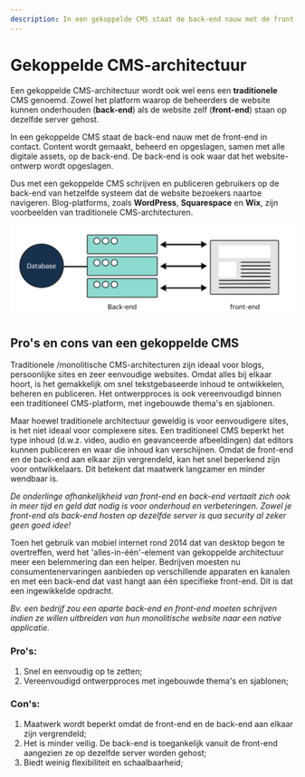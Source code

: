 ```yaml
---
description: In een gekoppelde CMS staat de back-end nauw met de front-end in contact.
---
```


# Gekoppelde CMS-architectuur

Een gekoppelde CMS-architectuur wordt ook wel eens een **traditionele** CMS genoemd. Zowel het platform waarop de beheerders de website kunnen onderhouden (**back-end**) als de website zelf (**front-end**) staan op dezelfde server gehost.

In een gekoppelde CMS staat de back-end nauw met de front-end in contact. Content wordt gemaakt, beheerd en opgeslagen, samen met alle digitale assets, op de back-end. De back-end is ook waar dat het website-ontwerp wordt opgeslagen.

Dus met een gekoppelde CMS schrijven en publiceren gebruikers op de back-end van hetzelfde systeem dat de website bezoekers naartoe navigeren. Blog-platforms, zoals **WordPress**, **Squarespace** en **Wix**, zijn voorbeelden van traditionele CMS-architecturen.

![Traditioneel / gekoppelde CMS-Architectuur](<../../.gitbook/assets/image (55).png>)

## Pro's en cons van een gekoppelde CMS

Traditionele /monolitische CMS-architecturen zijn ideaal voor blogs, persoonlijke sites en zeer eenvoudige websites. Omdat alles bij elkaar hoort, is het gemakkelijk om snel tekstgebaseerde inhoud te ontwikkelen, beheren en publiceren. Het ontwerpproces is ook vereenvoudigd binnen een traditioneel CMS-platform, met ingebouwde thema's en sjablonen.

Maar hoewel traditionele architectuur geweldig is voor eenvoudigere sites, is het niet ideaal voor complexere sites. Een traditioneel CMS beperkt het type inhoud (d.w.z. video, audio en geavanceerde afbeeldingen) dat editors kunnen publiceren en waar die inhoud kan verschijnen. Omdat de front-end en de back-end aan elkaar zijn vergrendeld, kan het snel beperkend zijn voor ontwikkelaars. Dit betekent dat maatwerk langzamer en minder wendbaar is.

_De onderlinge afhankelijkheid van front-end en back-end vertaalt zich ook in meer tijd en geld dat nodig is voor onderhoud en verbeteringen. Zowel je front-end als back-end hosten op dezelfde server is qua security al zeker geen goed idee!_

Toen het gebruik van mobiel internet rond 2014 dat van desktop begon te overtreffen, werd het 'alles-in-één'-element van gekoppelde architectuur meer een belemmering dan een helper. Bedrijven moesten nu consumentenervaringen aanbieden op verschillende apparaten en kanalen en met een back-end dat vast hangt aan één specifieke front-end. Dit is dat een ingewikkelde opdracht.

_Bv. een bedrijf zou een aparte back-end en front-end moeten schrijven indien ze willen uitbreiden van hun monolitische website naar een native applicatie._

### **Pro's:**

1. Snel en eenvoudig op te zetten;
2. Vereenvoudigd ontwerpproces met ingebouwde thema's en sjablonen;

### **Con's:**

1. Maatwerk wordt beperkt omdat de front-end en de back-end aan elkaar zijn vergrendeld;
2. Het is minder veilig. De back-end is toegankelijk vanuit de front-end aangezien ze op dezelfde server worden gehost;
3. Biedt weinig flexibiliteit en schaalbaarheid;
